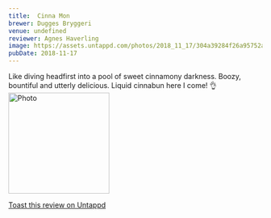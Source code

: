 ```yaml
---
title:  Cinna Mon
brewer: Dugges Bryggeri
venue: undefined
reviewer: Agnes Haverling
image: https://assets.untappd.com/photos/2018_11_17/304a39284f26a95752a49be869ab2e8b_200x200.jpeg
pubDate: 2018-11-17
---
```


Like diving headfirst into a pool of sweet cinnamony darkness. Boozy, bountiful and utterly delicious. Liquid cinnabun here I come! 👌
						  <br />
						  <img height="200" width="200" src="https://assets.untappd.com/photos/2018_11_17/304a39284f26a95752a49be869ab2e8b_200x200.jpeg" alt="Photo">         
						
[Toast this review on Untappd](https://untappd.com/user/StoutEmpire/checkin/676890003)
